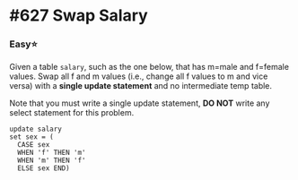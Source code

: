 # \#627 Swap Salary

### Easy:star:

Given a table `salary`, such as the one below, that has m=male and f=female values. Swap all f and m values \(i.e., change all f values to m and vice versa\) with a **single update statement** and no intermediate temp table.

Note that you must write a single update statement, **DO NOT** write any select statement for this problem.

```text
update salary
set sex = (
  CASE sex
  WHEN 'f' THEN 'm'
  WHEN 'm' THEN 'f'
  ELSE sex END)
```



